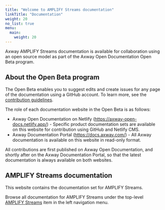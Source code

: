 ```yaml
---
title: "Welcome to AMPLIFY Streams documentation"
linkTitle: "Documentation"
weight: 20
no_list: true
menu:
  main:
    weight: 20
---
```


Axway AMPLIFY Streams documentation is available for collaboration using an open source model as part of the Axway Open Documentation Open Beta program.

## About the Open Beta program

The Open Beta enables you to suggest edits and create issues for any page of the documentation using a GitHub account. To learn more, see the [contribution guidelines](/docs/contribution_guidelines/).

The role of each documentation website in the Open Beta is as follows:

* Axway Open Documentation on Netlify (<https://axway-open-docs.netlify.app/>) - Specific product documentation sets are available on this website for contribution using GitHub and Netlify CMS.
* Axway Documentation Portal (<https://docs.axway.com/>) - All Axway documentation is available on this website in read-only format.

All contributions are first published on Axway Open Documentation, and shortly after on the Axway Documentation Portal, so that the latest documentation is always available on both websites.

## AMPLIFY Streams documentation

This website contains the documentation set for AMPLIFY Streams.

Browse all documentation for AMPLIFY Streams under the top-level [AMPLIFY Streams](/docs/streams/) item in the left navigation menu.
